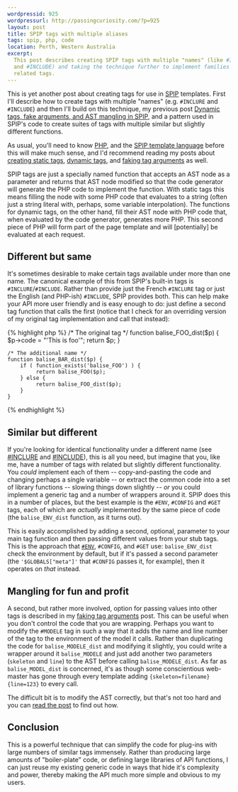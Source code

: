 ```yaml
---
wordpressid: 925
wordpressurl: http://passingcuriosity.com/?p=925
layout: post
title: SPIP tags with multiple aliases
tags: spip, php, code
location: Perth, Western Australia
excerpt: 
  This post describes creating SPIP tags with multiple "names" (like #INCLURE
  and #INCLUDE) and taking the technique further to implement families of 
  related tags.
---
```


This is yet another post about creating tags for use in [SPIP][] templates.
First I'll describe how to create tags with multiple "names" (e.g. `#INCLURE`
and `#INCLUDE`) and then I'll build on this technique, my previous post
[Dynamic tags, fake arguments, and AST mangling in
SPIP](/2009/dynamic-tags-fake-arguments-ast-mangling-in-spip/), and a pattern
used in SPIP's code to create suites of tags with multiple similar but
slightly different functions.

[SPIP]: http://www.spip.net/

As usual, you'll need to know [PHP][], and the [SPIP template
language](/2008/spip-template-languag/) before this will make much sense, and
I'd recommend reading my posts about [creating static
tags](/2008/creating-custom-tags-spip-static/), [dynamic
tags](/2009/creating-custom-tags-spip-dynamic/), and [faking tag
arguments](/2009/dynamic-tags-fake-arguments-ast-mangling-in-spip/) as well.

SPIP tags are just a specially named function that accepts an AST node as a
parameter and returns that AST node modified so that the code generator will
generate the PHP code to implement the function. With static tags this means
filling the node with some PHP code that evaluates to a string (often just a
string literal with, perhaps, some variable interpolation). The functions for
dynamic tags, on the other hand, fill their AST node with PHP code that, when
evaluated by the code generator, generates more PHP. This second piece of PHP
will form part of the page template and will [potentially] be evaluated at
each request.

## Different but same

It's sometimes desirable to make certain tags available under more than one
name. The canonical example of this from SPIP's built-in tags is
`#INCLURE`/`#INCLUDE`. Rather than provide just the French `#INCLURE` tag or
just the English (and PHP-ish) `#INCLUDE`, SPIP provides both. This can help
make your API more user friendly and is easy enough to do: just define a
second tag function that calls the first (notice that I check for an
overriding version of my original tag implementation and call that instead):

{% highlight php %}
    /* The original tag */
    function balise_FOO_dist($p) {
        $p->code = "'This is foo'";
        return $p;
    }

    /* The additional name */
    function balise_BAR_dist($p) {
        if ( function_exists('balise_FOO') ) {
             return balise_FOO($p);
        } else {
             return balise_FOO_dist($p);
        }
    }
{% endhighlight %}

## Similar but different

If you're looking for identical functionality under a different name (see
[#INCLURE][] and [#INCLUDE][]), this is all you need, but imagine that you,
like me, have a number of tags with related but slightly different
functionality. You *could* implement each of them -- copy-and-pasting the code
and changing perhaps a single variable -- or extract the common code into a
set of library functions -- slowing things down slightly -- *or* you could
implement a generic tag and a number of wrappers around it. SPIP does this in
a number of places, but the best example is the `#ENV`, `#CONFIG` and `#GET`
tags, each of which are *actually* implemented by the same piece of code (the
`balise_ENV_dist` function, as it turns out).

This is easily accomplished by adding a second, optional, parameter to your
main tag function and then passing different values from your stub tags. This
is the approach that [`#ENV`][#ENV], `#CONFIG`, and `#GET` use:
`balise_ENV_dist` check the environment by default, but if it's passed a
second parameter (the `'$GLOBALS["meta"]'` that `#CONFIG` passes it, for
example), then it operates on *that* instead.

## Mangling for fun and profit

A second, but rather more involved, option for passing values into other tags
is described in my [faking tag
arguments](/2009/dynamic-tags-fake-arguments-ast-mangling-in-spip/) post. This
can be useful when you don't control the code that you are wrapping. Perhaps
you want to modify the `#MODELE` tag in such a way that it adds the name and
line number of the tag to the environment of the model it calls. Rather than
duplicating the code for `balise_MODELE_dist` and modifying it slightly, you
could write a wrapper around it `balise_MODELE` and just add another two
parameters (`skeleton` and `line`) to the AST before calling
`balise_MODELE_dist`. As far as `balise_MODEL_dist` is concerned, it's as
though some conscientious web-master has gone through every template adding
`{skeleton=filename}{line=123}` to every call.

The difficult bit is to modify the AST correctly, but that's not too hard and
you can [read the
post](/2009/dynamic-tags-fake-arguments-ast-mangling-in-spip/) to find out
how.

## Conclusion

This is a powerful technique that can simplify the code for plug-ins with
large numbers of similar tags immensely. Rather than producing large amounts
of "boiler-plate" code, or defining large libraries of API functions, I can
just reuse my existing generic code in ways that hide it's complexity and
power, thereby making the API much more simple and obvious to my users.

[#INCLURE]: http://trac.rezo.net/trac/spip/browser/spip/ecrire/public/balises.php#balise_INCLURE_dist
[#INCLUDE]: http://trac.rezo.net/trac/spip/browser/spip/ecrire/public/balises.php#balise_INCLUDE_dist
[#ENV]: http://trac.rezo.net/trac/spip/browser/spip/ecrire/public/balises.php#balise_ENV_dist
[PHP]: http://www.php.net/
